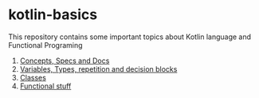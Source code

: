 # kotlin-basics
This repository contains some important topics about Kotlin language and Functional Programing

1. [Concepts, Specs and Docs](https://github.com/felipefpx/kotlin-basics/blob/master/src/me/porge/kotlin/scratch1.kts)
2. [Variables, Types, repetition and decision blocks](https://github.com/felipefpx/kotlin-basics/blob/master/src/me/porge/kotlin/scratch2.kts)
3. [Classes](https://github.com/felipefpx/kotlin-basics/blob/master/src/me/porge/kotlin/scratch3.kts)
4. [Functional stuff](https://github.com/felipefpx/kotlin-basics/blob/master/src/me/porge/kotlin/scratch4.kts)
